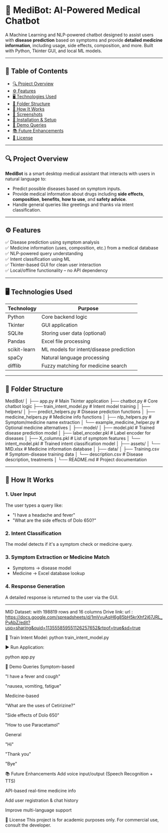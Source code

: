# 🧠 MediBot: AI-Powered Medical Chatbot

A Machine Learning and NLP-powered chatbot designed to assist users with **disease prediction** based on symptoms and provide **detailed medicine information**, including usage, side effects, composition, and more. Built with Python, Tkinter GUI, and local ML models.

---

## 📌 Table of Contents

- [🔍 Project Overview](#-project-overview)
- [⚙️ Features](#-features)
- [🖥️ Technologies Used](#-technologies-used)
- [📁 Folder Structure](#-folder-structure)
- [🚀 How It Works](#-how-it-works)
- [📸 Screenshots](#-screenshots)
- [🔧 Installation & Setup](#-installation--setup)
- [🧪 Demo Queries](#-demo-queries)
- [📚 Future Enhancements](#-future-enhancements)
- [📄 License](#-license)

---

## 🔍 Project Overview

**MediBot** is a smart desktop medical assistant that interacts with users in natural language to:
- Predict possible diseases based on symptom inputs.
- Provide medical information about drugs including **side effects**, **composition**, **benefits**, **how to use**, and **safety advice**.
- Handle general queries like greetings and thanks via intent classification.

---

## ⚙️ Features

✅ Disease prediction using symptom analysis  
✅ Medicine information (uses, composition, etc.) from a medical database  
✅ NLP-powered query understanding  
✅ Intent classification using ML  
✅ Tkinter-based GUI for clean user interaction  
✅ Local/offline functionality – no API dependency

---

## 🖥️ Technologies Used

| Technology      | Purpose                                 |
|-----------------|------------------------------------------|
| Python          | Core backend logic                      |
| Tkinter         | GUI application                        |
| SQLite          | Storing user data (optional)           |
| Pandas          | Excel file processing                  |
| scikit-learn    | ML models for intent/disease prediction |
| spaCy           | Natural language processing            |
| difflib         | Fuzzy matching for medicine search      |

---

## 📁 Folder Structure

MediBot/
│
├── app.py # Main Tkinter application
├── chatbot.py # Core chatbot logic
├── train_intent_model.py # Intent model training
│
├── helpers/
│ ├── predict_helpers.py # Disease prediction functions
│ ├── medicine_helpers.py # Medicine info functions
│ ├── nlp_helpers.py # Symptom/medicine name extraction
│ └── example_medicine_helper.py # Optional medicine alternatives
│
├── model/
│ ├── model.pkl # Trained disease prediction model
│ ├── label_encoder.pkl # Label encoder for diseases
│ ├── X_columns.pkl # List of symptom features
│ └── intent_model.pkl # Trained intent classification model
│
├── assets/
│ └── MID.xlsx # Medicine information database
│
├── data/
│ ├── Training.csv # Symptom-disease training data
│ └── description.csv # Disease description, treatments
│
└── README.md # Project documentation


---

## 🚀 How It Works

### 1. **User Input**
The user types a query like:
- "I have a headache and fever"
- "What are the side effects of Dolo 650?"

### 2. **Intent Classification**
The model detects if it's a symptom check or medicine query.

### 3. **Symptom Extraction or Medicine Match**
- Symptoms → disease model
- Medicine → Excel database lookup

### 4. **Response Generation**
A detailed response is returned to the user via the GUI.

---
MID Dataset: with 198819 rows and 16 columns
Drive link:
url : https://docs.google.com/spreadsheets/d/1mVvuAqH6g85bH5krXhf2j67JRL_PyAbZ/edit?usp=sharing&ouid=113555859551126257652&rtpof=true&sd=true

🧠 Train Intent Model:
python train_intent_model.py


▶️ Run Application:

python app.py

🧪 Demo Queries
Symptom-based

"I have a fever and cough"

"nausea, vomiting, fatigue"

Medicine-based

"What are the uses of Cetirizine?"

"Side effects of Dolo 650"

"How to use Paracetamol"

General

"Hi"

"Thank you"

"Bye"

📚 Future Enhancements
 Add voice input/output (Speech Recognition + TTS)

 API-based real-time medicine info

 Add user registration & chat history

 Improve multi-language support

📄 License
This project is for academic purposes only. For commercial use, consult the developer.


